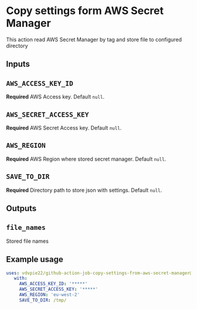 # Copy settings form AWS Secret Manager

This action read AWS Secret Manager by tag and store file to configured directory 

## Inputs

## `AWS_ACCESS_KEY_ID`

**Required** AWS Access key.  Default `null`.

## `AWS_SECRET_ACCESS_KEY`

**Required** AWS Secret Access key.  Default `null`.

## `AWS_REGION`

**Required** AWS Region where stored secret manager.  Default `null`.


## `SAVE_TO_DIR`

**Required** Directory path to store json with settings.  Default `null`.

## Outputs

## `file_names`

Stored file names

## Example usage

```yaml
uses: vdvpie22/github-action-job-copy-settings-from-aws-secret-manager@v1.0.0
   with:   
     AWS_ACCESS_KEY_ID: '*****'
     AWS_SECRET_ACCESS_KEY: '*****'
     AWS_REGION: 'eu-west-2'
     SAVE_TO_DIR: /tmp/

```

